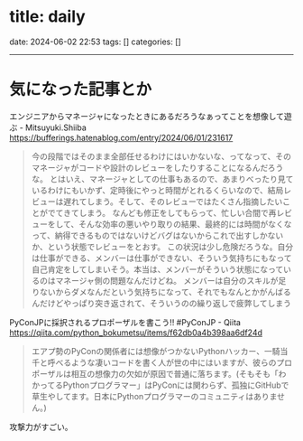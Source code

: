 title: daily
==========
date: 2024-06-02 22:53
tags: []
categories: []
- - -

# 気になった記事とか

エンジニアからマネージャになったときにあるだろうなぁってことを想像して遊ぶ - Mitsuyuki.Shiiba
https://bufferings.hatenablog.com/entry/2024/06/01/231617

> 今の段階ではそのまま全部任せるわけにはいかないな、ってなって、そのマネージャがコードや設計のレビューをしたりすることになるんだろうな。
> とはいえ、マネージャとしての仕事もあるので、あまりべったり見ているわけにもいかず、定時後にやっと時間がとれるくらいなので、結局レビューは遅れてしまう。そして、そのレビューではたくさん指摘したいことがでてきてしまう。
> なんども修正をしてもらって、忙しい合間で再レビューをして、そんな効率の悪いやり取りの結果、最終的には時間がなくなって、納得できるものではないけどバグはないからこれで出すしかないか、という状態でレビューをとおす。
> この状況は少し危険だろうな。自分は仕事ができる、メンバーは仕事ができない、そういう気持ちにもなって自己肯定をしてしまいそう。本当は、メンバーがそういう状態になっているのはマネージャ側の問題なんだけどね。
> メンバーは自分のスキルが足りないからダメなんだという気持ちになって、それでもなんとかがんばるんだけどやっぱり突き返されて、そういうのの繰り返しで疲弊してしまう


PyConJPに採択されるプロポーザルを書こう!! #PyConJP - Qiita
https://qiita.com/python_bokumetsu/items/f62db0a4b398aa6df24d

> エアプ勢のPyConの関係者には想像がつかないPythonハッカー、一騎当千と呼べるような凄いコードを書く人が世の中にはいますが、彼らのプロポーザルは相互の想像力の欠如が原因で普通に落ちます。(そもそも「わかってるPythonプログラマー」はPyConには関わらず、孤独にGitHubで草生やしてます。日本にPythonプログラマーのコミュニティはありません。)

攻撃力がすごい。

